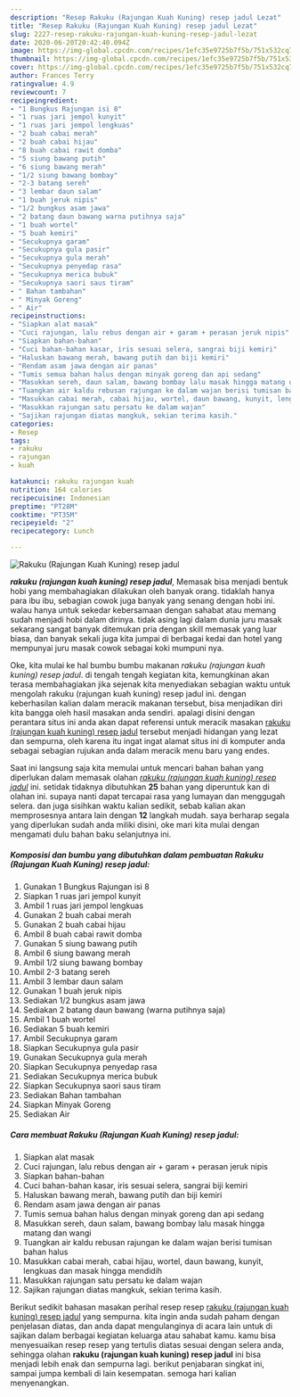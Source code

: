 ```yaml
---
description: "Resep Rakuku (Rajungan Kuah Kuning) resep jadul Lezat"
title: "Resep Rakuku (Rajungan Kuah Kuning) resep jadul Lezat"
slug: 2227-resep-rakuku-rajungan-kuah-kuning-resep-jadul-lezat
date: 2020-06-20T20:42:40.094Z
image: https://img-global.cpcdn.com/recipes/1efc35e9725b7f5b/751x532cq70/rakuku-rajungan-kuah-kuning-resep-jadul-foto-resep-utama.jpg
thumbnail: https://img-global.cpcdn.com/recipes/1efc35e9725b7f5b/751x532cq70/rakuku-rajungan-kuah-kuning-resep-jadul-foto-resep-utama.jpg
cover: https://img-global.cpcdn.com/recipes/1efc35e9725b7f5b/751x532cq70/rakuku-rajungan-kuah-kuning-resep-jadul-foto-resep-utama.jpg
author: Frances Terry
ratingvalue: 4.9
reviewcount: 7
recipeingredient:
- "1 Bungkus Rajungan isi 8"
- "1 ruas jari jempol kunyit"
- "1 ruas jari jempol lengkuas"
- "2 buah cabai merah"
- "2 buah cabai hijau"
- "8 buah cabai rawit domba"
- "5 siung bawang putih"
- "6 siung bawang merah"
- "1/2 siung bawang bombay"
- "2-3 batang sereh"
- "3 lembar daun salam"
- "1 buah jeruk nipis"
- "1/2 bungkus asam jawa"
- "2 batang daun bawang warna putihnya saja"
- "1 buah wortel"
- "5 buah kemiri"
- "Secukupnya garam"
- "Secukupnya gula pasir"
- "Secukupnya gula merah"
- "Secukupnya penyedap rasa"
- "Secukupnya merica bubuk"
- "Secukupnya saori saus tiram"
- " Bahan tambahan"
- " Minyak Goreng"
- " Air"
recipeinstructions:
- "Siapkan alat masak"
- "Cuci rajungan, lalu rebus dengan air + garam + perasan jeruk nipis"
- "Siapkan bahan-bahan"
- "Cuci bahan-bahan kasar, iris sesuai selera, sangrai biji kemiri"
- "Haluskan bawang merah, bawang putih dan biji kemiri"
- "Rendam asam jawa dengan air panas"
- "Tumis semua bahan halus dengan minyak goreng dan api sedang"
- "Masukkan sereh, daun salam, bawang bombay lalu masak hingga matang dan wangi"
- "Tuangkan air kaldu rebusan rajungan ke dalam wajan berisi tumisan bahan halus"
- "Masukkan cabai merah, cabai hijau, wortel, daun bawang, kunyit, lengkuas dan masak hingga mendidih"
- "Masukkan rajungan satu persatu ke dalam wajan"
- "Sajikan rajungan diatas mangkuk, sekian terima kasih."
categories:
- Resep
tags:
- rakuku
- rajungan
- kuah

katakunci: rakuku rajungan kuah 
nutrition: 164 calories
recipecuisine: Indonesian
preptime: "PT28M"
cooktime: "PT35M"
recipeyield: "2"
recipecategory: Lunch

---
```



![Rakuku (Rajungan Kuah Kuning) resep jadul](https://img-global.cpcdn.com/recipes/1efc35e9725b7f5b/751x532cq70/rakuku-rajungan-kuah-kuning-resep-jadul-foto-resep-utama.jpg)

<b><i>rakuku (rajungan kuah kuning) resep jadul</i></b>, Memasak bisa menjadi bentuk hobi yang membahagiakan dilakukan oleh banyak orang. tidaklah hanya para ibu ibu, sebagian cowok juga banyak yang senang dengan hobi ini. walau hanya untuk sekedar kebersamaan dengan sahabat atau memang sudah menjadi hobi dalam dirinya. tidak asing lagi dalam dunia juru masak sekarang sangat banyak ditemukan pria dengan skill memasak yang luar biasa, dan banyak sekali juga kita jumpai di berbagai kedai dan hotel yang mempunyai juru masak cowok sebagai koki mumpuni nya.

Oke, kita mulai ke hal bumbu bumbu makanan <i>rakuku (rajungan kuah kuning) resep jadul</i>. di tengah tengah kegiatan kita, kemungkinan akan terasa membahagiakan jika sejenak kita menyediakan sebagian waktu untuk mengolah rakuku (rajungan kuah kuning) resep jadul ini. dengan keberhasilan kalian dalam meracik makanan tersebut, bisa menjadikan diri kita bangga oleh hasil masakan anda sendiri. apalagi disini dengan perantara situs ini anda akan dapat referensi untuk meracik masakan <u>rakuku (rajungan kuah kuning) resep jadul</u> tersebut menjadi hidangan yang lezat dan sempurna, oleh karena itu ingat ingat alamat situs ini di komputer anda sebagai sebagian rujukan anda dalam meracik menu baru yang endes.




Saat ini langsung saja kita memulai untuk mencari bahan bahan yang diperlukan dalam memasak olahan <u><i>rakuku (rajungan kuah kuning) resep jadul</i></u> ini. setidak tidaknya dibutuhkan <b>25</b> bahan yang diperuntuk kan di olahan ini. supaya nanti dapat tercapai rasa yang lumayan dan menggugah selera. dan juga sisihkan waktu kalian sedikit, sebab kalian akan memprosesnya antara lain dengan <b>12</b> langkah mudah. saya berharap segala yang diperlukan sudah anda miliki disini, oke mari kita mulai dengan mengamati dulu bahan baku selanjutnya ini.

<!--inarticleads1-->

##### Komposisi dan bumbu yang dibutuhkan dalam pembuatan Rakuku (Rajungan Kuah Kuning) resep jadul:

1. Gunakan 1 Bungkus Rajungan isi 8
1. Siapkan 1 ruas jari jempol kunyit
1. Ambil 1 ruas jari jempol lengkuas
1. Gunakan 2 buah cabai merah
1. Gunakan 2 buah cabai hijau
1. Ambil 8 buah cabai rawit domba
1. Gunakan 5 siung bawang putih
1. Ambil 6 siung bawang merah
1. Ambil 1/2 siung bawang bombay
1. Ambil 2-3 batang sereh
1. Ambil 3 lembar daun salam
1. Gunakan 1 buah jeruk nipis
1. Sediakan 1/2 bungkus asam jawa
1. Sediakan 2 batang daun bawang (warna putihnya saja)
1. Ambil 1 buah wortel
1. Sediakan 5 buah kemiri
1. Ambil Secukupnya garam
1. Siapkan Secukupnya gula pasir
1. Gunakan Secukupnya gula merah
1. Siapkan Secukupnya penyedap rasa
1. Sediakan Secukupnya merica bubuk
1. Siapkan Secukupnya saori saus tiram
1. Sediakan  Bahan tambahan
1. Siapkan  Minyak Goreng
1. Sediakan  Air




<!--inarticleads2-->

##### Cara membuat Rakuku (Rajungan Kuah Kuning) resep jadul:

1. Siapkan alat masak
1. Cuci rajungan, lalu rebus dengan air + garam + perasan jeruk nipis
1. Siapkan bahan-bahan
1. Cuci bahan-bahan kasar, iris sesuai selera, sangrai biji kemiri
1. Haluskan bawang merah, bawang putih dan biji kemiri
1. Rendam asam jawa dengan air panas
1. Tumis semua bahan halus dengan minyak goreng dan api sedang
1. Masukkan sereh, daun salam, bawang bombay lalu masak hingga matang dan wangi
1. Tuangkan air kaldu rebusan rajungan ke dalam wajan berisi tumisan bahan halus
1. Masukkan cabai merah, cabai hijau, wortel, daun bawang, kunyit, lengkuas dan masak hingga mendidih
1. Masukkan rajungan satu persatu ke dalam wajan
1. Sajikan rajungan diatas mangkuk, sekian terima kasih.




Berikut sedikit bahasan masakan perihal resep resep <u>rakuku (rajungan kuah kuning) resep jadul</u> yang sempurna. kita ingin anda sudah paham dengan penjelasan diatas, dan anda dapat mengulanginya di acara lain untuk di sajikan dalam berbagai kegiatan keluarga atau sahabat kamu. kamu bisa menyesuaikan resep resep yang tertulis diatas sesuai dengan selera anda, sehingga olahan <b>rakuku (rajungan kuah kuning) resep jadul</b> ini bisa menjadi lebih enak dan sempurna lagi. berikut penjabaran singkat ini, sampai jumpa kembali di lain kesempatan. semoga hari kalian menyenangkan.
